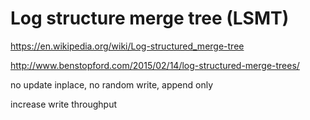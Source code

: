 # Log structure merge tree (LSMT)

https://en.wikipedia.org/wiki/Log-structured_merge-tree

http://www.benstopford.com/2015/02/14/log-structured-merge-trees/

no update inplace, no random write, append only

increase write throughput

